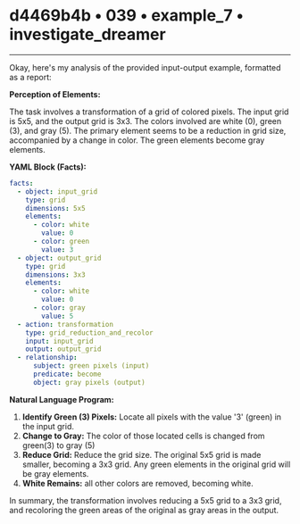 # d4469b4b • 039 • example_7 • investigate_dreamer

---
Okay, here's my analysis of the provided input-output example, formatted as a report:

**Perception of Elements:**

The task involves a transformation of a grid of colored pixels. The input grid is 5x5, and the output grid is 3x3. The colors involved are white (0), green (3), and gray (5). The primary element seems to be a reduction in grid size, accompanied by a change in color. The green elements become gray elements.

**YAML Block (Facts):**



```yaml
facts:
  - object: input_grid
    type: grid
    dimensions: 5x5
    elements:
      - color: white
        value: 0
      - color: green
        value: 3
  - object: output_grid
    type: grid
    dimensions: 3x3
    elements:
      - color: white
        value: 0
      - color: gray
        value: 5
  - action: transformation
    type: grid_reduction_and_recolor
    input: input_grid
    output: output_grid
  - relationship:
      subject: green pixels (input)
      predicate: become
      object: gray pixels (output)
```



**Natural Language Program:**

1.  **Identify Green (3) Pixels:** Locate all pixels with the value '3' (green) in the input grid.
2.  **Change to Gray:** The color of those located cells is changed from green(3) to gray (5)
3. **Reduce Grid:** Reduce the grid size. The original 5x5 grid is made smaller, becoming a 3x3 grid. Any green elements in the original grid will be gray elements.
4. **White Remains:** all other colors are removed, becoming white.

In summary, the transformation involves reducing a 5x5 grid to a 3x3 grid, and recoloring the green areas of the original as gray areas in the output.

